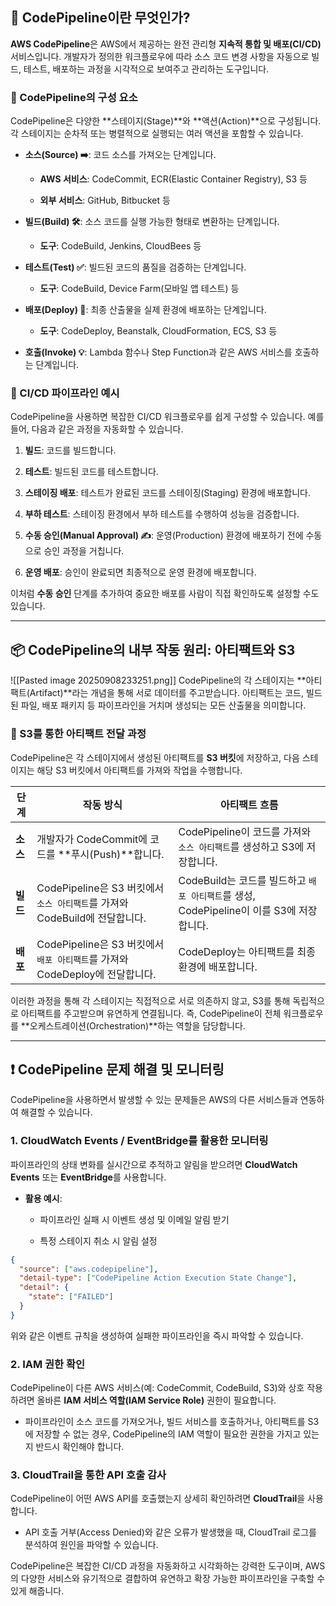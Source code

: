 
## 🎨 CodePipeline이란 무엇인가?

**AWS CodePipeline**은 AWS에서 제공하는 완전 관리형 **지속적 통합 및 배포(CI/CD)** 서비스입니다. 개발자가 정의한 워크플로우에 따라 소스 코드 변경 사항을 자동으로 빌드, 테스트, 배포하는 과정을 시각적으로 보여주고 관리하는 도구입니다.

### 🧱 CodePipeline의 구성 요소

CodePipeline은 다양한 **스테이지(Stage)**와 **액션(Action)**으로 구성됩니다. 각 스테이지는 순차적 또는 병렬적으로 실행되는 여러 액션을 포함할 수 있습니다.

- **소스(Source) ➡️**: 코드 소스를 가져오는 단계입니다.
    
    - **AWS 서비스**: CodeCommit, ECR(Elastic Container Registry), S3 등
        
    - **외부 서비스**: GitHub, Bitbucket 등
        
- **빌드(Build) 🛠️**: 소스 코드를 실행 가능한 형태로 변환하는 단계입니다.
    
    - **도구**: CodeBuild, Jenkins, CloudBees 등
        
- **테스트(Test) ✅**: 빌드된 코드의 품질을 검증하는 단계입니다.
    
    - **도구**: CodeBuild, Device Farm(모바일 앱 테스트) 등
        
- **배포(Deploy) 🚀**: 최종 산출물을 실제 환경에 배포하는 단계입니다.
    
    - **도구**: CodeDeploy, Beanstalk, CloudFormation, ECS, S3 등
        
- **호출(Invoke) 💡**: Lambda 함수나 Step Function과 같은 AWS 서비스를 호출하는 단계입니다.
    

### 🔄 CI/CD 파이프라인 예시

CodePipeline을 사용하면 복잡한 CI/CD 워크플로우를 쉽게 구성할 수 있습니다. 예를 들어, 다음과 같은 과정을 자동화할 수 있습니다.

1. **빌드**: 코드를 빌드합니다.
    
2. **테스트**: 빌드된 코드를 테스트합니다.
    
3. **스테이징 배포**: 테스트가 완료된 코드를 스테이징(Staging) 환경에 배포합니다.
    
4. **부하 테스트**: 스테이징 환경에서 부하 테스트를 수행하여 성능을 검증합니다.
    
5. **수동 승인(Manual Approval) ✍️**: 운영(Production) 환경에 배포하기 전에 수동으로 승인 과정을 거칩니다.
    
6. **운영 배포**: 승인이 완료되면 최종적으로 운영 환경에 배포합니다.
    

이처럼 **수동 승인** 단계를 추가하여 중요한 배포를 사람이 직접 확인하도록 설정할 수도 있습니다.

---

## 📦 CodePipeline의 내부 작동 원리: 아티팩트와 S3


![[Pasted image 20250908233251.png]]
CodePipeline의 각 스테이지는 **아티팩트(Artifact)**라는 개념을 통해 서로 데이터를 주고받습니다. 아티팩트는 코드, 빌드된 파일, 배포 패키지 등 파이프라인을 거치며 생성되는 모든 산출물을 의미합니다.

### 🔗 S3를 통한 아티팩트 전달 과정

CodePipeline은 각 스테이지에서 생성된 아티팩트를 **S3 버킷**에 저장하고, 다음 스테이지는 해당 S3 버킷에서 아티팩트를 가져와 작업을 수행합니다.

|단계|작동 방식|아티팩트 흐름|
|---|---|---|
|**소스**|개발자가 CodeCommit에 코드를 **푸시(Push)**합니다.|CodePipeline이 코드를 가져와 `소스 아티팩트`를 생성하고 S3에 저장합니다.|
|**빌드**|CodePipeline은 S3 버킷에서 `소스 아티팩트`를 가져와 CodeBuild에 전달합니다.|CodeBuild는 코드를 빌드하고 `배포 아티팩트`를 생성, CodePipeline이 이를 S3에 저장합니다.|
|**배포**|CodePipeline은 S3 버킷에서 `배포 아티팩트`를 가져와 CodeDeploy에 전달합니다.|CodeDeploy는 아티팩트를 최종 환경에 배포합니다.|

이러한 과정을 통해 각 스테이지는 직접적으로 서로 의존하지 않고, S3를 통해 독립적으로 아티팩트를 주고받으며 유연하게 연결됩니다. 즉, CodePipeline이 전체 워크플로우를 **오케스트레이션(Orchestration)**하는 역할을 담당합니다.

---

## ❗ CodePipeline 문제 해결 및 모니터링

CodePipeline을 사용하면서 발생할 수 있는 문제들은 AWS의 다른 서비스들과 연동하여 해결할 수 있습니다.

### 1. CloudWatch Events / EventBridge를 활용한 모니터링

파이프라인의 상태 변화를 실시간으로 추적하고 알림을 받으려면 **CloudWatch Events** 또는 **EventBridge**를 사용합니다.

- **활용 예시**:
    
    - 파이프라인 실패 시 이벤트 생성 및 이메일 알림 받기
        
    - 특정 스테이지 취소 시 알림 설정


```JSON
{
  "source": ["aws.codepipeline"],
  "detail-type": ["CodePipeline Action Execution State Change"],
  "detail": {
    "state": ["FAILED"]
  }
}
```

위와 같은 이벤트 규칙을 생성하여 실패한 파이프라인을 즉시 파악할 수 있습니다.

### 2. IAM 권한 확인

CodePipeline이 다른 AWS 서비스(예: CodeCommit, CodeBuild, S3)와 상호 작용하려면 올바른 **IAM 서비스 역할(IAM Service Role)** 권한이 필요합니다.

- 파이프라인이 소스 코드를 가져오거나, 빌드 서비스를 호출하거나, 아티팩트를 S3에 저장할 수 없는 경우, CodePipeline의 IAM 역할이 필요한 권한을 가지고 있는지 반드시 확인해야 합니다.
    

### 3. CloudTrail을 통한 API 호출 감사

CodePipeline이 어떤 AWS API를 호출했는지 상세히 확인하려면 **CloudTrail**을 사용합니다.

- API 호출 거부(Access Denied)와 같은 오류가 발생했을 때, CloudTrail 로그를 분석하여 원인을 파악할 수 있습니다.
    

CodePipeline은 복잡한 CI/CD 과정을 자동화하고 시각화하는 강력한 도구이며, AWS의 다양한 서비스와 유기적으로 결합하여 유연하고 확장 가능한 파이프라인을 구축할 수 있게 해줍니다.